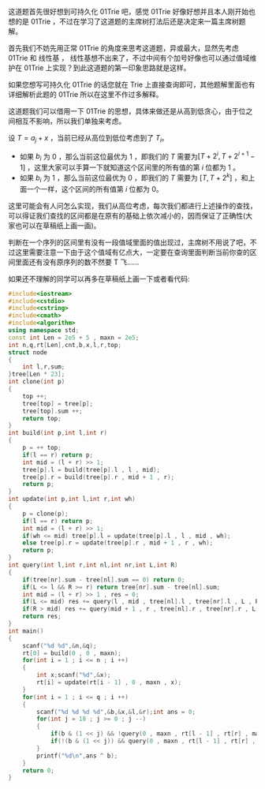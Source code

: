 这道题首先很好想到可持久化 01Trie 吧，感觉 01Trie 好像好想并且本人刚开始也想的是 01Trie ，不过在学习了这道题的主席树打法后还是决定来一篇主席树题解。    

首先我们不妨先用正常 01Trie 的角度来思考这道题，异或最大，显然先考虑 01Trie 和 线性基 ， 线性基想不出来了，不过中间有个加号好像也可以通过值域维护在 01Trie 上实现？到此这道题的第一印象思路就是这样。    

如果您想写可持久化 01Trie 的话您就在 Trie 上直接查询即可，其他题解里面也有详细解析此题的 01Trie 所以在这里不作过多解释。    

这道题我们可以借用一下 01Trie 的思想，具体来做还是从高到低贪心，由于位之间相互不影响，所以我们单独来考虑。    

设 $T = a_j + x$ ，当前已经从高位到低位考虑到了 $T_i$。   

- 如果 $b_i$ 为 $0$ ，那么当前这位最优为 $1$ ，即我们的 $T$ 需要为$[T + 2 ^ i , T + 2 ^ {i + 1} - 1]$ ，这里大家可以手算一下就知道这个区间里的所有值的第 $i$ 位都为 $1$ 。  
- 如果 $b_i$ 为 $1$ ，那么当前这位最优为 $0$ ，即我们的 $T$ 需要为 $[T , T + 2 ^ k]$ ，和上面一个一样，这个区间的所有值第 $i$ 位都为 $0$。   

这里可能会有人问怎么实现，我们从高位考虑，每次我们都进行上述操作的查找，可以得证我们查找的区间都是在原有的基础上依次减小的，因而保证了正确性(大家也可以在草稿纸上画一画)。   

判断在一个序列的区间里有没有一段值域里面的值出现过，主席树不用说了吧，不过这里需要注意一下由于这个值域有亿点大，一定要在查询里面判断当前你查的区间里面还有没有原序列的数不然要 T 飞……    

如果还不理解的同学可以再多在草稿纸上画一下或者看代码:   
```cpp
#include<iostream>
#include<cstdio>
#include<cstring>
#include<cmath>
#include<algorithm>
using namespace std;
const int Len = 2e5 + 5 , maxn = 2e5;
int n,q,rt[Len],cnt,b,x,l,r,top;
struct node
{
	int l,r,sum;
}tree[Len * 23];
int clone(int p)
{
	top ++;
	tree[top] = tree[p];
	tree[top].sum ++;
	return top;
}
int build(int p,int l,int r)
{
	p = ++ top;
	if(l == r) return p;	
	int mid = (l + r) >> 1;
	tree[p].l = build(tree[p].l , l , mid);
	tree[p].r = build(tree[p].r , mid + 1 , r);
	return p;
}
int update(int p,int l,int r,int wh)
{
	p = clone(p);
	if(l == r) return p;
	int mid = (l + r) >> 1;
	if(wh <= mid) tree[p].l = update(tree[p].l , l , mid , wh);
	else tree[p].r = update(tree[p].r , mid + 1 , r , wh);
	return p;
}
int query(int l,int r,int nl,int nr,int L,int R)
{
	if(tree[nr].sum - tree[nl].sum == 0) return 0; 
	if(L <= l && R >= r) return tree[nr].sum - tree[nl].sum;
	int mid = (l + r) >> 1 , res = 0;
	if(L <= mid) res += query(l , mid , tree[nl].l , tree[nr].l , L , R);
	if(R > mid) res += query(mid + 1 , r , tree[nl].r , tree[nr].r , L , R);
	return res; 
} 
int main()
{
	scanf("%d %d",&n,&q);
	rt[0] = build(0 , 0 , maxn);
	for(int i = 1 ; i <= n ; i ++) 
	{
		int x;scanf("%d",&x);
		rt[i] = update(rt[i - 1] , 0 , maxn , x);
	}
	for(int i = 1 ; i <= q ; i ++)
	{
		scanf("%d %d %d %d",&b,&x,&l,&r);int ans = 0;
		for(int j = 18 ; j >= 0 ; j --)
		{
			if(b & (1 << j) && !query(0 , maxn , rt[l - 1] , rt[r] , max(0 , ans - x) , min(maxn , ans + (1 << j) - 1 - x))) ans += (1 << j);//如果答案位无法为1当前的aj + x的位就只能为1 
			if(!(b & (1 << j)) && query(0 , maxn , rt[l - 1] , rt[r] , ans + (1 << j) - x , ans + (1 << (j + 1)) - 1 - x)) ans += (1 << j);//如果答案位可以为1当前的aj + x位为1 
		}
		printf("%d\n",ans ^ b);
	}
	return 0;
}
```